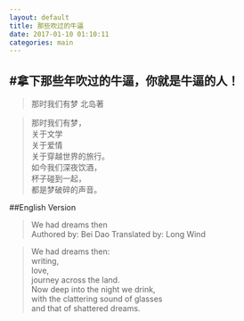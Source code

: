 ```yaml
---
layout: default
title: 那些吹过的牛逼
date: 2017-01-10 01:10:11
categories: main
---
```

#拿下那些年吹过的牛逼，你就是牛逼的人！
----------
>那时我们有梦
>北岛著

>那时我们有梦，  
>关于文学  
>关于爱情  
>关于穿越世界的旅行。  
>如今我们深夜饮酒，  
>杯子碰到一起，  
>都是梦破碎的声音。  

##English Version  
>We had dreams then  
>Authored by: Bei Dao Translated by: Long Wind  

>We had dreams then:  
>writing,  
>love,  
>journey across the land.  
>Now deep into the night we drink,  
>with the clattering sound of glasses  
>and that of shattered dreams.  
